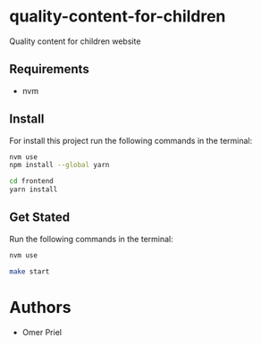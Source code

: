 # quality-content-for-children

Quality content for children website

## Requirements

* nvm

## Install

For install this project run the following commands in the terminal:

```bash
nvm use
npm install --global yarn

cd frontend
yarn install
```

## Get Stated

Run the following commands in the terminal:

```bash
nvm use

make start
```

# Authors

* Omer Priel
